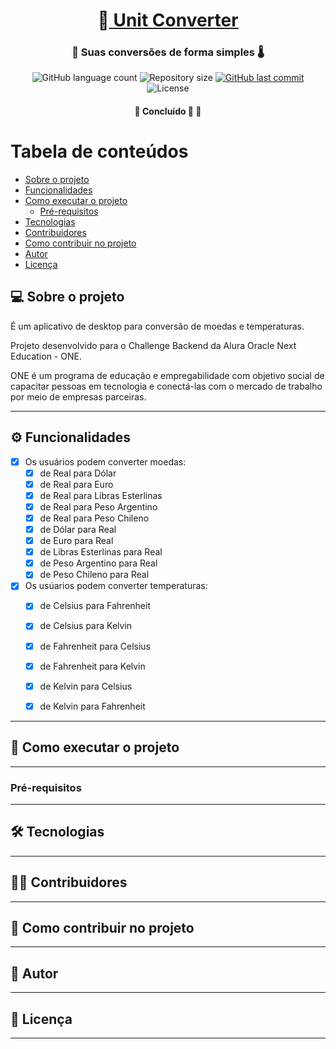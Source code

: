 <h1 align="center">
     💱<a href="#" alt="site do unit converter"> Unit Converter </a>
</h1>
<h3 align="center">
    💸 Suas conversões de forma simples 🌡️ 
</h3>

<p align="center">
  <img alt="GitHub language count" src="https://img.shields.io/github/languages/count/wellingtonideao/unit-converter">
  <img alt="Repository size" src="https://img.shields.io/github/repo-size/wellingtonideao/unit-converter">
  <a href="https://github.com/tgmarinho/README-ecoleta/commits/master">
    <img alt="GitHub last commit" src="https://img.shields.io/github/last-commit/wellingtonideao/unit-converter">
  </a>
  <img alt="License" src="https://img.shields.io/github/license/wellingtonideao/unit-converter">  
</p>

<h4 align="center">
	🚧 Concluído 🚀 🚧
</h4>

Tabela de conteúdos
=====================

   * [Sobre o projeto](#-sobre-o-projeto)
   * [Funcionalidades](#-funcionalidades)
   * [Como executar o projeto](#-como-executar-o-projeto)
     * [Pré-requisitos](#pré-requisitos)
   * [Tecnologias](#-tecnologias)
   * [Contribuidores](#-contribuidores)
   * [Como contribuir no projeto](#-como-contribuir-no-projeto)
   * [Autor](#-autor)
   * [Licença](#-licença)

## 💻 Sobre o projeto

É um aplicativo de desktop para conversão de moedas e temperaturas.

Projeto desenvolvido para o Challenge Backend da Alura Oracle Next Education - ONE.

ONE é um programa de educação e empregabilidade com objetivo social de capacitar pessoas em tecnologia e conectá-las com o mercado de trabalho por meio de empresas parceiras.

---

## ⚙ Funcionalidades

- [x] Os usuários podem converter moedas:
  - [x] de Real para Dólar
  - [x] de Real para Euro
  - [x] de Real para Libras Esterlinas
  - [x] de Real para Peso Argentino
  - [x] de Real para Peso Chileno
  - [x] de Dólar para Real
  - [x] de Euro para Real
  - [x] de Libras Esterlinas para Real
  - [x] de Peso Argentino para Real
  - [x] de Peso Chileno para Real

- [x] Os usúarios podem converter temperaturas:  
  - [x] de Celsius para Fahrenheit
  - [x] de Celsius para Kelvin
  - [x] de Fahrenheit para Celsius
  - [x] de Fahrenheit para Kelvin
  - [x] de Kelvin para Celsius
  - [x] de Kelvin para Fahrenheit
  
  
  

---

## 🚀 Como executar o projeto

---

### Pré-requisitos

---

## 🛠 Tecnologias

---

## 👨‍💻 Contribuidores

---

## 💪 Como contribuir no projeto

---

## 🦸 Autor

---

## 📝 Licença

---
